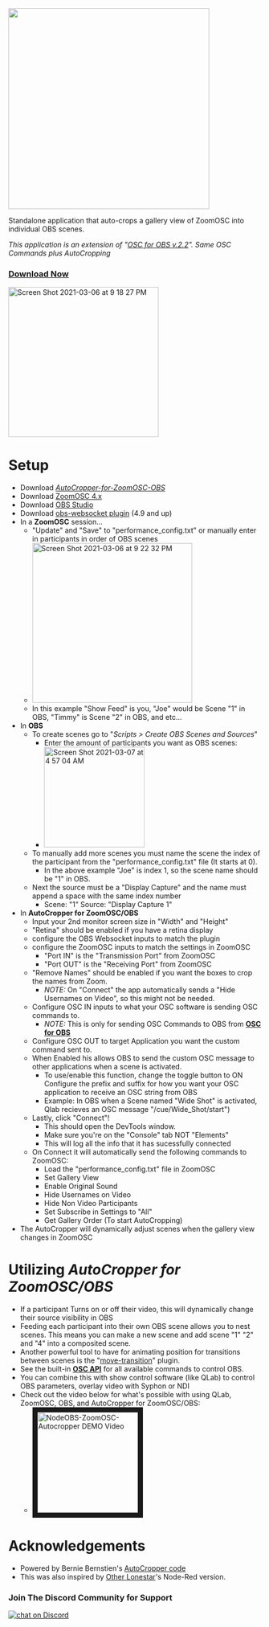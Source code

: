 <img src="https://user-images.githubusercontent.com/70780576/110203165-5f21c000-7e21-11eb-942b-c72140d79f2f.png" width="400">

Standalone application that auto-crops a gallery view of ZoomOSC into individual OBS scenes.

*This application is an extension of "[OSC for OBS v.2.2](https://github.com/jshea2/OSC-for-OBS)". Same OSC Commands plus AutoCropping*

### [Download Now](https://github.com/jshea2/AutoCropper-for-ZoomOSC-OBS/releases/)

<img width="299" alt="Screen Shot 2021-03-06 at 9 18 27 PM" src="https://user-images.githubusercontent.com/70780576/110230699-8f239e80-7ec7-11eb-8e8f-d152268d9306.png">


# Setup
- Download [*AutoCropper-for-ZoomOSC-OBS*](https://github.com/jshea2/AutoCropper-for-ZoomOSC-OBS/releases/)
- Download [ZoomOSC 4.x](https://www.liminalet.com/zoomosc)
- Download [OBS Studio](https://obsproject.com/download)
- Download [obs-websocket plugin](https://github.com/Palakis/obs-websocket/releases/tag/4.9.0) (4.9 and up)
- In a **ZoomOSC** session...
  - "Update" and "Save" to "performance_config.txt" or manually enter in participants in order of OBS scenes
  - <img width="318" alt="Screen Shot 2021-03-06 at 9 22 32 PM" src="https://user-images.githubusercontent.com/70780576/110229994-5b924580-7ec2-11eb-9872-e3ac2a67f9bf.png">
  - In this example "Show Feed" is you, "Joe" would be Scene "1" in OBS, "Timmy" is Scene "2" in OBS, and etc...
- In **OBS** 
  - To create scenes go to "*Scripts > Create OBS Scenes and Sources*"
    - Enter the amount of participants you want as OBS scenes:
    - <img width="200" alt="Screen Shot 2021-03-07 at 4 57 04 AM" src="https://user-images.githubusercontent.com/70780576/110240706-10982280-7f02-11eb-91a8-0412a7254ea5.png">
  -  To manually add more scenes you must name the scene the index of the participant from the "performance_config.txt" file (It starts at 0). 
      -  In the above example "Joe" is index 1, so the scene name should be "1" in OBS. 
  -  Next the source must be a "Display Capture" and the name must append a space with the same index number 
      - Scene: "1" Source: "Display Capture 1"
- In **AutoCropper for ZoomOSC/OBS** 
    - Input your 2nd monitor screen size in "Width" and "Height"
    - "Retina" should be enabled if you have a retina display
    - configure the OBS Websocket inputs to match the plugin
    - configure the ZoomOSC inputs to match the settings in ZoomOSC
      - "Port IN" is the "Transmission Port" from ZoomOSC
      - "Port OUT" is the "Receiving Port" from ZoomOSC
    - "Remove Names" should be enabled if you want the boxes to crop the names from Zoom.
      - *NOTE:* On "Connect" the app automatically sends a "Hide Usernames on Video", so this might not be needed.
    - Configure OSC IN inputs to what your OSC software is sending OSC commands to.
      - *NOTE:* This is only for sending OSC Commands to OBS from **[OSC for OBS](https://github.com/jshea2/OSC-for-OBS)**  
    - Configure OSC OUT to target Application you want the custom command sent to.
    - When Enabled his allows OBS to send the custom OSC message to other applications when a scene is activated.
      - To use/enable this function, change the toggle button to ON Configure the prefix and suffix for how you want your OSC application to receive an OSC string from OBS
      - Example: In OBS when a Scene named "Wide Shot" is activated, Qlab recieves an OSC message "/cue/Wide_Shot/start")
    - Lastly, click "Connect"! 
      - This should open the DevTools window.
      - Make sure you're on the "Console" tab NOT "Elements"
      - This will log all the info that it has sucessfully connected
    - On Connect it will automatically send the following commands to ZoomOSC:
      - Load the "performance_config.txt" file in ZoomOSC
      - Set Gallery View
      - Enable Original Sound
      - Hide Usernames on Video
      - Hide Non Video Participants
      - Set Subscribe in Settings to "All"
      - Get Gallery Order (To start AutoCropping)
- The AutoCropper will dynamically adjust scenes when the gallery view changes in ZoomOSC

# Utilizing *AutoCropper for ZoomOSC/OBS*

- If a participant Turns on or off their video, this will dynamically change their source visibility in OBS
- Feeding each participant into their own OBS scene allows you to nest scenes. This means you can make a new scene and add scene "1" "2" and "4" into a composited scene. 
- Another powerful tool to have for animating position for transitions between scenes is the "[move-transition](https://obsproject.com/forum/resources/move-transition.913/)" plugin.
- See the built-in **[OSC API](https://github.com/jshea2/OSC-for-OBS)** for all available commands to control OBS.
- You can combine this with show control software (like QLab) to control OBS parameters, overlay video with Syphon or NDI
- Check out the video below for what's possible with using QLab, ZoomOSC, OBS, and AutoCropper for ZoomOSC/OBS:
    - <a href="https://youtu.be/pR-0IUBodrc" target="_blank"><img src="http://img.youtube.com/vi/pR-0IUBodrc/0.jpg" 
alt="NodeOBS-ZoomOSC-Autocropper DEMO Video" width="200" border="10" /></a>



# Acknowledgements
- Powered by Bernie Bernstien's [AutoCropper code](https://github.com/bbernstein/izzy-crop-zoom-gallery)
- This was also inspired by [Other Lonestar](https://www.youtube.com/watch?v=WUJUGsxdMEQ)'s Node-Red version.

### Join The Discord Community for Support
<a href="https://discord.gg/FJ79AKPgSk">
        <img src="https://img.shields.io/discord/308323056592486420?logo=discord"
            alt="chat on Discord"></a>
